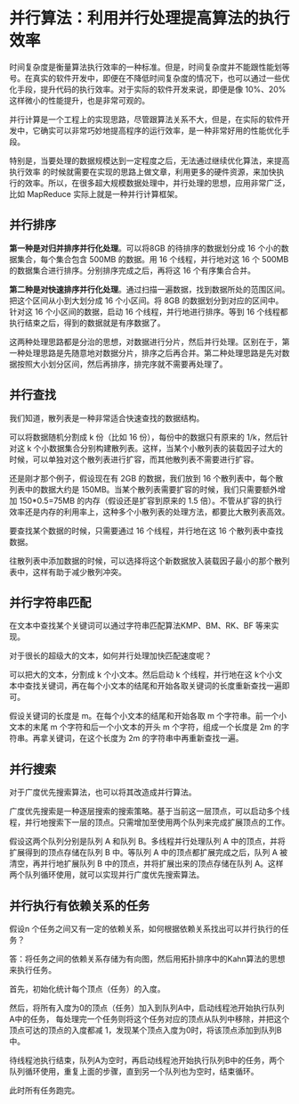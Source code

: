 # 并行算法：利用并行处理提高算法的执行效率

时间复杂度是衡量算法执行效率的一种标准。但是，时间复杂度并不能跟性能划等号。在真实的软件开发中，即便在不降低时间复杂度的情况下，也可以通过一些优化手段，提升代码的执行效率。对于实际的软件开发来说，即便是像 10%、20% 这样微小的性能提升，也是非常可观的。

并行计算是一个工程上的实现思路，尽管跟算法关系不大，但是，在实际的软件开发中，它确实可以非常巧妙地提高程序的运行效率，是一种非常好用的性能优化手段。

特别是，当要处理的数据规模达到一定程度之后，无法通过继续优化算法，来提高执行效率 的时候就需要在实现的思路上做文章，利用更多的硬件资源，来加快执行的效率。所以，在很多超大规模数据处理中，并行处理的思想，应用非常广泛，比如 MapReduce 实际上就是一种并行计算框架。

## 并行排序

**第一种是对归并排序并行化处理**。可以将8GB 的待排序的数据划分成 16 个小的数据集合，每个集合包含 500MB 的数据。用 16 个线程，并行地对这 16 个 500MB 的数据集合进行排序。分别排序完成之后，再将这 16 个有序集合合并。

**第二种是对快速排序并行化处理**。通过扫描一遍数据，找到数据所处的范围区间。把这个区间从小到大划分成 16 个小区间。将 8GB 的数据划分到对应的区间中。针对这 16 个小区间的数据，启动 16 个线程，并行地进行排序。等到 16 个线程都执行结束之后，得到的数据就是有序数据了。

这两种处理思路都是分治的思想，对数据进行分片，然后并行处理。区别在于，第一种处理思路是先随意地对数据分片，排序之后再合并。第二种处理思路是先对数据按照大小划分区间，然后再排序，排完序就不需要再处理了。

## 并行查找

我们知道，散列表是一种非常适合快速查找的数据结构。

可以将数据随机分割成 k 份（比如 16 份），每份中的数据只有原来的 1/k，然后针对这 k 个小数据集合分别构建散列表。这样，当某个小散列表的装载因子过大的时候，可以单独对这个散列表进行扩容，而其他散列表不需要进行扩容。

还是刚才那个例子，假设现在有 2GB 的数据，我们放到 16 个散列表中，每个散列表中的数据大约是 150MB。当某个散列表需要扩容的时候，我们只需要额外增加 150*0.5=75MB 的内存（假设还是扩容到原来的 1.5 倍）。不管从扩容的执行效率还是内存的利用率上，这种多个小散列表的处理方法，都要比大散列表高效。

要查找某个数据的时候，只需要通过 16 个线程，并行地在这 16 个散列表中查找数据。

往散列表中添加数据的时候，可以选择将这个新数据放入装载因子最小的那个散列表中，这样有助于减少散列冲突。

## 并行字符串匹配

在文本中查找某个关键词可以通过字符串匹配算法KMP、BM、RK、BF 等来实现。

对于很长的超级大的文本，如何并行处理加快匹配速度呢？

可以把大的文本，分割成 k 个小文本。然后启动 k 个线程，并行地在这 k个小文本中查找关键词，再在每个小文本的结尾和开始各取关键词的长度重新查找一遍即可。

假设关键词的长度是 m。在每个小文本的结尾和开始各取 m 个字符串。前一个小文本的末尾 m 个字符和后一个小文本的开头 m 个字符，组成一个长度是 2m 的字符串。再拿关键词，在这个长度为 2m 的字符串中再重新查找一遍。

## 并行搜索

对于广度优先搜索算法，也可以将其改造成并行算法。

广度优先搜索是一种逐层搜索的搜索策略。基于当前这一层顶点，可以启动多个线程，并行地搜索下一层的顶点。只需增加至使用两个队列来完成扩展顶点的工作。

假设这两个队列分别是队列 A 和队列 B。多线程并行处理队列 A 中的顶点，并将扩展得到的顶点存储在队列 B 中。等队列 A 中的顶点都扩展完成之后，队列 A 被清空，再并行地扩展队列 B 中的顶点，并将扩展出来的顶点存储在队列 A。这样两个队列循环使用，就可以实现并行广度优先搜索算法。





## 并行执行有依赖关系的任务

假设n 个任务之间又有一定的依赖关系，如何根据依赖关系找出可以并行执行的任务？

答：将任务之间的依赖关系存储为有向图，然后用拓扑排序中的Kahn算法的思想来执行任务。

首先，初始化统计每个顶点（任务）的入度。

然后，将所有入度为0的顶点（任务）加入到队列A中，启动线程池开始执行队列A中的任务， 每处理完一个任务则将这个任务对应的顶点从队列中移除，并把这个顶点可达的顶点的入度都减 1，发现某个顶点入度为0时，将该顶点添加到队列B中。 

待线程池执行结束，队列A为空时，再启动线程池开始执行队列B中的任务，两个队列循环使用，重复上面的步骤，直到另一个队列也为空时，结束循环。

此时所有任务跑完。

